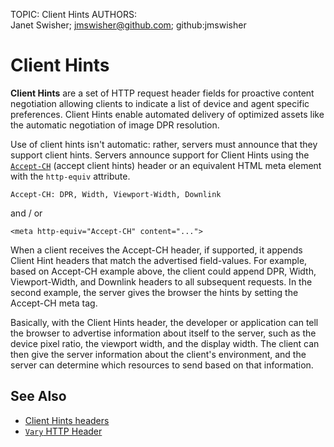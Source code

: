 TOPIC: Client Hints
AUTHORS: Janet Swisher; jmswisher@github.com; github:jmswisher

# Client Hints

**Client Hints** are a set of HTTP request header fields for proactive content negotiation
allowing clients to indicate a list of device and agent specific preferences.
Client Hints enable automated delivery of optimized assets like the automatic
negotiation of image DPR resolution.

Use of client hints isn't automatic: rather, servers must announce that they support client hints.
Servers announce support for Client Hints using the [`Accept-CH`](https://tools.ietf.org/html/draft-grigorik-http-client-hints-03#section-2.2.1)
(accept client hints) header
or an equivalent HTML meta element with the `http-equiv` attribute.

`Accept-CH: DPR, Width, Viewport-Width, Downlink`

and / or

`<meta http-equiv="Accept-CH" content="...">`

When a client receives the Accept-CH header, if supported, it appends Client Hint headers that match
the advertised field-values. For example, based on Accept-CH example above,
the client could append DPR, Width, Viewport-Width, and Downlink headers to all subsequent requests.
In the second example, the server gives the browser the hints by setting the Accept-CH meta tag.

Basically, with the Client Hints header, the developer or application can tell the browser to
advertise information about itself to the server, such as the device pixel ratio, the viewport width,
and the display width. The client can then give the server information about the client's environment,
and the server can determine which resources to send based on that information.

## See Also

- [Client Hints headers](https://wiki.developer.mozilla.org/en-US/docs/Web/HTTP/Headers#Client_hints)
- [`Vary` HTTP Header](https://developer.mozilla.org/en-US/docs/Web/HTTP/Headers/Vary)
